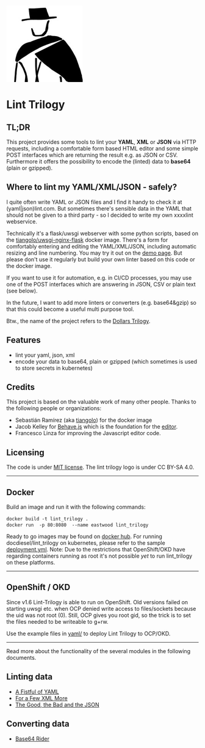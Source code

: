 
![Lint Trilogy Logo](Lint_Trilogy_200px.jpg)

# Lint Trilogy

## TL;DR
This project provides some tools to lint your **YAML**, **XML** or **JSON** via HTTP requests, including a comfortable form based HTML editor and some simple POST interfaces which are returning the result e.g. as JSON or CSV. Furthermore it offers the possibility to encode the (linted) data to **base64** (plain or gzipped).

## Where to lint my YAML/XML/JSON - safely?
I quite often write YAML or JSON  files and I find it handy to check it at (yaml|json)lint.com. But sometimes there's sensible data in the YAML that should not be given to a third party - so I decided to write my own xxxxlint webservice.

Technically it's a flask/uwsgi webserver with some python scripts, based on the [tiangolo/uwsgi-nginx-flask](https://github.com/tiangolo/uwsgi-nginx-flask-docker) docker image. There's a form for comfortably entering and editing the YAML/XML/JSON, including automatic resizing and line numbering. You may try it out on the <a href="https://www.lint-trilogy.com/">demo page</a>. But please don't use it regularly but build your own linter based on this code or the docker image.

If you want to use it for automation, e.g. in CI/CD processes, you may use one of the POST interfaces which are answering in JSON, CSV or plain text (see below).

In the future, I want to add more linters or converters (e.g. base64&gzip) so that this could become a useful multi purpose tool.

Btw., the name of the project refers to the [Dollars Trilogy](https://en.wikipedia.org/wiki/Dollars_Trilogy).

## Features
* lint your yaml, json, xml
* encode your data to base64, plain or gzipped (which sometimes is used to store secrets in kubernetes)

## Credits
This project is based on the valuable work of many other people. Thanks to the following people or organizations:
* Sebastián Ramírez (aka [tiangolo](https://github.com/tiangolo)) for the docker image
* Jacob Kelley for [Behave.js](https://jakiestfu.github.io/Behave.js/) which is the foundation for the [editor](https://embed.plnkr.co/plunk/EKgvbm).
* Francesco Linza for improving the Javascript editor code.

## Licensing
The code is under [MIT license](License.txt). The lint trilogy logo is under CC BY-SA 4.0.

---

## Docker
Build an image and run it with the following commands:
```
docker build -t lint_trilogy .
docker run  -p 80:8080  --name eastwood lint_trilogy
```

Ready to go images may be found on [docker hub](https://hub.docker.com/repository/docker/docdiesel/lint_trilogy). For running docdiesel/lint_trilogy on kubernetes, please refer to the sample [deployment.yml](deployment.yml). Note: Due to the restrictions that OpenShift/OKD have regarding containers running as root it's not possible _yet_ to run lint_trilogy on these platforms.

----

## OpenShift / OKD
Since v1.6 Lint-Trilogy is able to run on OpenShift. Old versions failed on starting uwsgi etc. when OCP denied write access to files/sockets because the uid was not root (0). Still, OCP gives you root gid, so the trick is to set the files needed to be writeable to g+rw.

Use the example files in [yaml/](yaml/) to deploy Lint Trilogy to OCP/OKD.

----

Read more about the functionality of the several modules in the following
documents.

## Linting data
* [A Fistful of YAML](Docs/lint_yaml.md)
* [For a Few XML More](Docs/lint_xml.md)
* [The Good, the Bad and the JSON](Docs/lint_json.md)

## Converting data
* [Base64 Rider](Docs/conv_base64.md)

